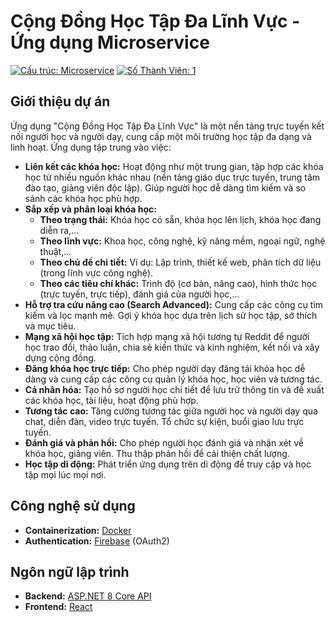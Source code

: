 # Cộng Đồng Học Tập Đa Lĩnh Vực - Ứng dụng Microservice

[![Cấu trúc: Microservice](https://img.shields.io/badge/C%E1%BA%A5u%20tr%C3%BAc-Microservice-blue)](https://en.wikipedia.org/wiki/Microservices)
[![Số Thành Viên: 1](https://img.shields.io/badge/Th%C3%A0nh%20Vi%C3%AAn-1-green)](https://img.shields.io/)

## Giới thiệu dự án

Ứng dụng "Cộng Đồng Học Tập Đa Lĩnh Vực" là một nền tảng trực tuyến kết nối người học và người dạy, cung cấp một môi trường học tập đa dạng và linh hoạt. Ứng dụng tập trung vào việc:

* **Liên kết các khóa học:** Hoạt động như một trung gian, tập hợp các khóa học từ nhiều nguồn khác nhau (nền tảng giáo dục trực tuyến, trung tâm đào tạo, giảng viên độc lập). Giúp người học dễ dàng tìm kiếm và so sánh các khóa học phù hợp.
* **Sắp xếp và phân loại khóa học:**
    * **Theo trạng thái:** Khóa học có sẵn, khóa học lên lịch, khóa học đang diễn ra,...
    * **Theo lĩnh vực:** Khoa học, công nghệ, kỹ năng mềm, ngoại ngữ, nghệ thuật,...
    * **Theo chủ đề chi tiết:** Ví dụ: Lập trình, thiết kế web, phân tích dữ liệu (trong lĩnh vực công nghệ).
    * **Theo các tiêu chí khác:** Trình độ (cơ bản, nâng cao), hình thức học (trực tuyến, trực tiếp), đánh giá của người học,...
* **Hỗ trợ tra cứu nâng cao (Search Advanced):** Cung cấp các công cụ tìm kiếm và lọc mạnh mẽ. Gợi ý khóa học dựa trên lịch sử học tập, sở thích và mục tiêu.
* **Mạng xã hội học tập:** Tích hợp mạng xã hội tương tự Reddit để người học trao đổi, thảo luận, chia sẻ kiến thức và kinh nghiệm, kết nối và xây dựng cộng đồng.
* **Đăng khóa học trực tiếp:** Cho phép người dạy đăng tải khóa học dễ dàng và cung cấp các công cụ quản lý khóa học, học viên và tương tác.
* **Cá nhân hóa:** Tạo hồ sơ người học chi tiết để lưu trữ thông tin và đề xuất các khóa học, tài liệu, hoạt động phù hợp.
* **Tương tác cao:** Tăng cường tương tác giữa người học và người dạy qua chat, diễn đàn, video trực tuyến. Tổ chức sự kiện, buổi giao lưu trực tuyến.
* **Đánh giá và phản hồi:** Cho phép người học đánh giá và nhận xét về khóa học, giảng viên. Thu thập phản hồi để cải thiện chất lượng.
* **Học tập di động:** Phát triển ứng dụng trên di động để truy cập và học tập mọi lúc mọi nơi.

## Công nghệ sử dụng

* **Containerization:** [Docker](https://www.docker.com/)
* **Authentication:** [Firebase](https://firebase.google.com/) (OAuth2)

## Ngôn ngữ lập trình

* **Backend:** [ASP.NET 8 Core API](https://dotnet.microsoft.com/en-us/learn/aspnet/what-is-aspnet-core)
* **Frontend:** [React](https://react.dev/)